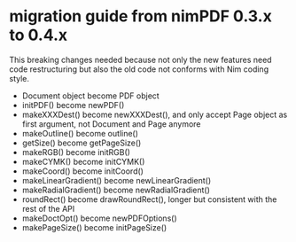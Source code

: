 # migration guide from nimPDF 0.3.x to 0.4.x

This breaking changes needed because not only the new features need code restructuring
but also the old code not conforms with Nim coding style.

* Document object become PDF object
* initPDF() become newPDF()
* makeXXXDest() become newXXXDest(), and only accept Page object as first argument, not Document and Page anymore
* makeOutline() become outline()
* getSize() become getPageSize()
* makeRGB() become initRGB()
* makeCYMK() become initCYMK()
* makeCoord() become initCoord()
* makeLinearGradient() become newLinearGradient()
* makeRadialGradient() become newRadialGradient()
* roundRect() become drawRoundRect(), longer but consistent with the rest of the API
* makeDoctOpt() become newPDFOptions()
* makePageSize() become initPageSize()


